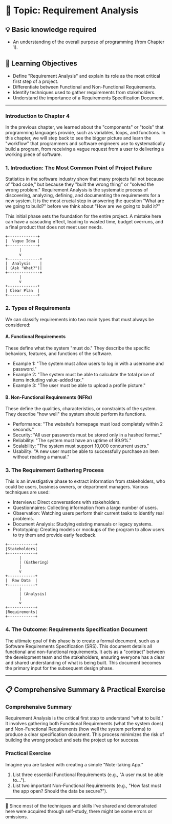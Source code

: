 # 📖 Topic: Requirement Analysis

## 💡 Basic knowledge required

- An understanding of the overall purpose of programming (from Chapter 1).

## 🎯 Learning Objectives

- Define "Requirement Analysis" and explain its role as the most critical first step of a project.
- Differentiate between Functional and Non-Functional Requirements.
- Identify techniques used to gather requirements from stakeholders.
- Understand the importance of a Requirements Specification Document.

---

### Introduction to Chapter 4

In the previous chapter, we learned about the "components" or "tools" that programming languages provide, such as variables, loops, and functions. In this chapter, we will step back to see the bigger picture and learn the "workflow" that programmers and software engineers use to systematically build a program, from receiving a vague request from a user to delivering a working piece of software.

### 1. Introduction: The Most Common Point of Project Failure

Statistics in the software industry show that many projects fail not because of "bad code," but because they "built the wrong thing" or "solved the wrong problem." Requirement Analysis is the systematic process of discovering, analyzing, defining, and documenting the requirements for a new system. It is the most crucial step in answering the question "What are we going to build?" before we think about "How are we going to build it?"

This initial phase sets the foundation for the entire project. A mistake here can have a cascading effect, leading to wasted time, budget overruns, and a final product that does not meet user needs.

```
+-------------+
|  Vague Idea |
+-------------+
      |
      v
+--------------+
|  Analysis    |
| (Ask "What?")|
+--------------+
      |
      v
+-------------+
| Clear Plan  |
+-------------+
```

### 2. Types of Requirements

We can classify requirements into two main types that must always be considered:

#### A. Functional Requirements

These define what the system "must do." They describe the specific behaviors, features, and functions of the software.

- Example 1: "The system must allow users to log in with a username and password."
- Example 2: "The system must be able to calculate the total price of items including value-added tax."
- Example 3: "The user must be able to upload a profile picture."

#### B. Non-Functional Requirements (NFRs)

These define the qualities, characteristics, or constraints of the system. They describe "how well" the system should perform its functions.

- Performance: "The website's homepage must load completely within 2 seconds."
- Security: "All user passwords must be stored only in a hashed format."
- Reliability: "The system must have an uptime of 99.9%."
- Scalability: "The system must support 10,000 concurrent users."
- Usability: "A new user must be able to successfully purchase an item without reading a manual."

### 3. The Requirement Gathering Process

This is an investigative phase to extract information from stakeholders, who could be users, business owners, or department managers. Various techniques are used:

- Interviews: Direct conversations with stakeholders.
- Questionnaires: Collecting information from a large number of users.
- Observation: Watching users perform their current tasks to identify real problems.
- Document Analysis: Studying existing manuals or legacy systems.
- Prototyping: Creating models or mockups of the program to allow users to try them and provide early feedback.

```
+------------+
|Stakeholders|
+------------+
      |
      | (Gathering)
      |
      v
+------------+
|  Raw Data  |
+------------+
      |
      | (Analysis)
      |
      v
+------------+
|Requirements|
+------------+
```

### 4. The Outcome: Requirements Specification Document

The ultimate goal of this phase is to create a formal document, such as a Software Requirements Specification (SRS). This document details all functional and non-functional requirements. It acts as a "contract" between the development team and the stakeholders, ensuring everyone has a clear and shared understanding of what is being built. This document becomes the primary input for the subsequent design phase.

---

## 📋 Comprehensive Summary & Practical Exercise

### Comprehensive Summary

Requirement Analysis is the critical first step to understand "what to build." It involves gathering both Functional Requirements (what the system does) and Non-Functional Requirements (how well the system performs) to produce a clear specification document. This process minimizes the risk of building the wrong product and sets the project up for success.

### Practical Exercise

Imagine you are tasked with creating a simple "Note-taking App."
1.  List three essential Functional Requirements (e.g., "A user must be able to...").
2.  List two important Non-Functional Requirements (e.g., "How fast must the app open? Should the data be secure?").

---

📍 Since most of the techniques and skills I've shared and demonstrated here were acquired through self-study, there might be some errors or omissions.
